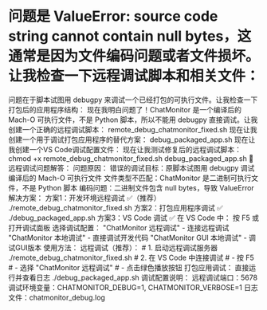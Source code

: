 # 问题是 ValueError: source code string cannot contain null bytes，这通常是因为文件编码问题或者文件损坏。让我检查一下远程调试脚本和相关文件：
问题在于脚本试图用 debugpy 来调试一个已经打包的可执行文件。让我检查一下打包后的应用程序结构：
现在我明白问题了！ChatMonitor 是一个编译后的 Mach-O 可执行文件，不是 Python 脚本，所以不能用 debugpy 直接调试。让我创建一个正确的远程调试脚本：
remote_debug_chatmonitor_fixed.sh
现在让我创建一个用于调试打包应用程序的替代方案：
debug_packaged_app.sh
现在让我创建一个VS Code调试配置文件：
现在让我测试修复后的远程调试脚本：
chmod +x remote_debug_chatmonitor_fixed.sh debug_packaged_app.sh
🔧 远程调试问题解答：
问题原因：
错误的调试目标：原脚本试图用 debugpy 调试编译后的 Mach-O 可执行文件
文件类型不匹配：ChatMonitor 是二进制可执行文件，不是 Python 脚本
编码问题：二进制文件包含 null bytes，导致 ValueError
解决方案：
方案1：开发环境远程调试 ✅（推荐）
./remote_debug_chatmonitor_fixed.sh
方案2：打包应用程序调试 ✅
./debug_packaged_app.sh
方案3：VS Code 调试 ✅
在 VS Code 中：
按 F5 或打开调试面板
选择调试配置：
"ChatMonitor 远程调试" - 连接远程调试
"ChatMonitor 本地调试" - 直接调试开发代码
"ChatMonitor GUI 本地调试" - 调试GUI版本
使用方法：
远程调试（推荐）：
    # 1. 启动远程调试服务器
    ./remote_debug_chatmonitor_fixed.sh
    # 2. 在 VS Code 中连接调试
    # - 按 F5
    # - 选择 "ChatMonitor 远程调试"
    # - 点击绿色播放按钮
打包应用调试：
    直接运行并查看日志
    ./debug_packaged_app.sh
调试配置说明：
远程调试端口：5678
调试环境变量：CHATMONITOR_DEBUG=1, CHATMONITOR_VERBOSE=1
日志文件：chatmonitor_debug.log




